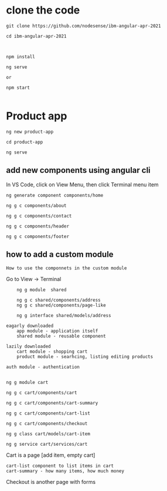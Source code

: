 # clone the code

```
git clone https://github.com/nodesense/ibm-angular-apr-2021

cd ibm-angular-apr-2021



npm install

ng serve

or 

npm start


```

# Product app

```
ng new product-app

cd product-app

ng serve

```

## add new components using angular cli

In VS Code, click on View Menu, then click Terminal menu item

```
ng generate component components/home

ng g c components/about

ng g c components/contact

ng g c components/header

ng g c components/footer
```

## how to add a custom module
    How to use the componnets in the custom module

Go to View -> Terminal 

```
    ng g module  shared

    ng g c shared/components/address
    ng g c shared/components/page-like

    ng g interface shared/models/address
```

```
eagarly downloaded
    app module - application itself
    shared module - reusable component

lazily downloaded
    cart module - shopping cart
    product module - searhcing, listing editing products

auth module - authentication
```

```

ng g module cart

ng g c cart/components/cart

ng g c cart/components/cart-summary

ng g c cart/components/cart-list

ng g c cart/components/checkout

ng g class cart/models/cart-item

ng g service cart/services/cart
```



Cart is a page [add item, empty cart]

    cart-list component to list items in cart
    cart-summary - how many items, how much money

Checkout is another page with forms